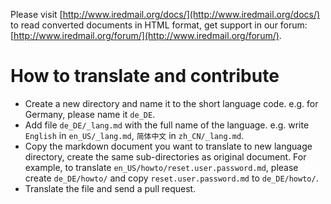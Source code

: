 Please visit [http://www.iredmail.org/docs/](http://www.iredmail.org/docs/)
to read converted documents in HTML format, get support in our forum:
[http://www.iredmail.org/forum/](http://www.iredmail.org/forum/).

# How to translate and contribute

* Create a new directory and name it to the short language code. e.g. for
  Germany, please name it `de_DE`.
* Add file `de_DE/_lang.md` with the full name of the language. e.g.
  write `English` in `en_US/_lang.md`, `简体中文` in `zh_CN/_lang.md`.
* Copy the markdown document you want to translate to new language directory,
  create the same sub-directories as original document. For example, to
  translate `en_US/howto/reset.user.password.md`, please create
  `de_DE/howto/` and copy `reset.user.password.md` to `de_DE/howto/`.
* Translate the file and send a pull request.
